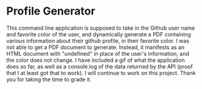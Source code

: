 # Profile Generator

This command line application is supposed to take in the Github user name and favorite color of the user,
and dynamically generate a PDF containing various information about their github profile, in their favorite 
color.
I was not able to get a PDF document to generate. Instead, it manifests as an HTML document with "undefined" 
in place of the user's information, and the color does not change. I have included a gif of what the
application does so far, as well as a console.log of the data returned by the API (proof that I at least got
that to work).
I will continue to work on this project. Thank you for taking the time to grade it.
